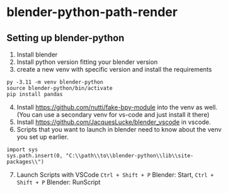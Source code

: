# blender-python-path-render
## Setting up blender-python

1. Install blender
2. Install python version fitting your blender version
3. create a new venv with specific version and install the requirements
```Windows
py -3.11 -m venv blender-python
source blender-python/bin/activate
pip install pandas
```
4. Install https://github.com/nutti/fake-bpy-module into the venv as well. (You can use a secondary venv for vs-code and just install it there)
5. Install https://github.com/JacquesLucke/blender_vscode in vscode.
6. Scripts that you want to launch in blender need to know about the venv you set up earlier.
```
import sys
sys.path.insert(0, "C:\\path\\to\\blender-python\\lib\\site-packages\\")
```
7. Launch Scripts with VSCode `Ctrl + Shift + P` Blender: Start, `Ctrl + Shift + P` Blender: RunScript
